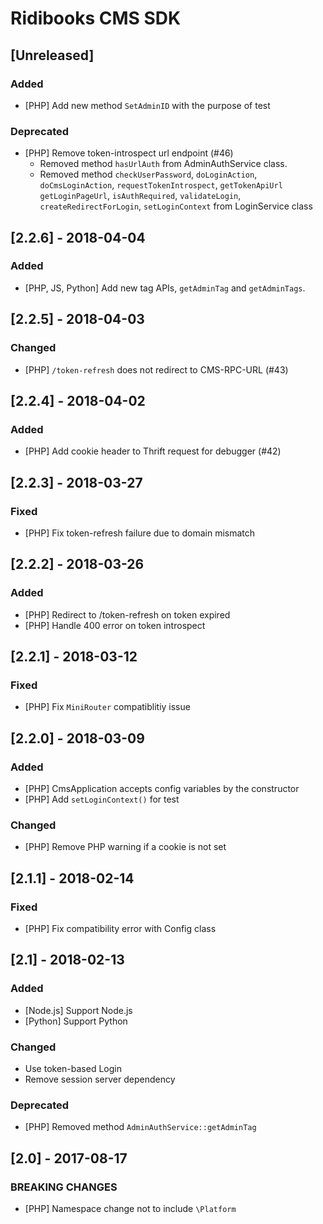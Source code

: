 # Ridibooks CMS SDK

## [Unreleased]
### Added
- [PHP] Add new method `SetAdminID` with the purpose of test
### Deprecated
- [PHP] Remove token-introspect url endpoint (#46)
  - Removed method `hasUrlAuth` from AdminAuthService class.
  - Removed method `checkUserPassword`, `doLoginAction`, `doCmsLoginAction`, `requestTokenIntrospect`, `getTokenApiUrl` `getLoginPageUrl`, `isAuthRequired`, `validateLogin`, `createRedirectForLogin`, `setLoginContext` from LoginService class
  
## [2.2.6] - 2018-04-04
### Added
- [PHP, JS, Python] Add new tag APIs, `getAdminTag` and `getAdminTags`.

## [2.2.5] - 2018-04-03
### Changed
- [PHP] `/token-refresh` does not redirect to CMS-RPC-URL (#43)

## [2.2.4] - 2018-04-02
### Added
- [PHP] Add cookie header to Thrift request for debugger (#42)

## [2.2.3] - 2018-03-27
### Fixed
- [PHP] Fix token-refresh failure due to domain mismatch

## [2.2.2] - 2018-03-26
### Added
- [PHP] Redirect to /token-refresh on token expired
- [PHP] Handle 400 error on token introspect

## [2.2.1] - 2018-03-12
### Fixed 
- [PHP] Fix `MiniRouter` compatiblitiy issue

## [2.2.0] - 2018-03-09
### Added
- [PHP] CmsApplication accepts config variables by the constructor
- [PHP] Add `setLoginContext()` for test
### Changed
- [PHP] Remove PHP warning if a cookie is not set

## [2.1.1] - 2018-02-14
### Fixed
- [PHP] Fix compatibility error with Config class

## [2.1] - 2018-02-13
### Added
- [Node.js] Support Node.js
- [Python] Support Python
### Changed
- Use token-based Login
- Remove session server dependency
### Deprecated
- [PHP] Removed method `AdminAuthService::getAdminTag`

## [2.0] - 2017-08-17
### BREAKING CHANGES
- [PHP] Namespace change not to include `\Platform`
